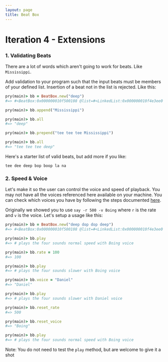 ```yaml
---
layout: page
title: Beat Box
---
```


# Iteration 4 - Extensions

### 1. Validating Beats

There are a lot of words which aren't going to work for beats. Like `Mississippi`.

Add validation to your program such that the input beats must be members of your
defined list. Insertion of a beat not in the list is rejected. Like this:

```ruby
pry(main)> bb = BeatBox.new("deep")
#=> #<BeatBox:0x000000010f500108 @list=#<LinkedList:0x000000010f4e3ee0 @head=#<Node:0x000000010d179d88 @data="deep", @next_node=nil>>>

pry(main)> bb.append("Mississippi")

pry(main)> bb.all
#=> "deep"

pry(main)> bb.prepend("tee tee tee Mississippi")

pry(main)> bb.all
#=> "tee tee tee deep"
```

Here's a starter list of valid beats, but add more if you like:

```
tee dee deep bop boop la na
```

### 2. Speed & Voice

Let's make it so the user can control the voice and speed of playback. You may not have all the voices referenced here available on your machine. You can check which voices you have by following the steps documented [here](https://support.apple.com/guide/mac-help/change-the-voice-your-mac-uses-to-speak-text-mchlp2290/mac).

Originally
we showed you to use `say -r 500 -v Boing` where `r` is the rate and `v` is the
voice. Let's setup a usage like this:

```ruby
pry(main)> bb = BeatBox.new("deep dop dop deep")
#=> #<BeatBox:0x000000010f500108 @list=#<LinkedList:0x000000010f4e3ee0 @head=#<Node:0x000000010d179d88 @data="deep", @next_node=#<Node:0x000000010d179d38 @data="dop", @next_node=#<Node:0x000000010d179c70 @data="dop", @next_node=#<Node:0x000000010d179d38 @data="deep", @next_node=nil>>>>>>

pry(main)> bb.play
#=> # plays the four sounds normal speed with Boing voice

pry(main)> bb.rate = 100
#=> 100

pry(main)> bb.play
#=> # plays the four sounds slower with Boing voice

pry(main)> bb.voice = "Daniel"
#=> "Daniel"

pry(main)> bb.play
#=> # plays the four sounds slower with Daniel voice

pry(main)> bb.reset_rate
#=> 500

pry(main)> bb.reset_voice
#=> "Boing"

pry(main)> bb.play
#=> # plays the four sounds normal speed with Boing voice
```

Note: You do not need to test the `play` method, but are welcome to give it a shot
